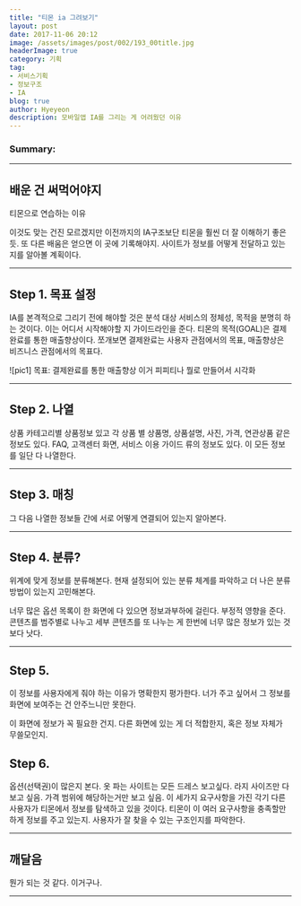 ```yaml
---
title: "티몬 ia 그려보기"
layout: post
date: 2017-11-06 20:12
image: /assets/images/post/002/193_00title.jpg
headerImage: true
category: 기획
tag:
- 서비스기획
- 정보구조
- IA
blog: true
author: Hyeyeon
description: 모바일앱 IA를 그리는 게 어려웠던 이유
---
```


### Summary:


---

## 배운 건 써먹어야지
티몬으로 연습하는 이유

이것도 맞는 건진 모르겠지만 이전까지의 IA구조보단 티몬을 훨씬 더 잘 이해하기 좋은 듯. 또 다른 배움은 얻으면 이 곳에 기록해야지.
사이트가 정보를 어떻게 전달하고 있는지를 알아볼 계획이다.

---

## Step 1. 목표 설정

IA를 본격적으로 그리기 전에 해야할 것은 분석 대상 서비스의 정체성, 목적을 분명히 하는 것이다. 이는 어디서 시작해야할 지 가이드라인을 준다. 티몬의 목적(GOAL)은 결제완료를 통한 매출향상이다. 쪼개보면 결제완료는 사용자 관점에서의 목표, 매출향상은 비즈니스 관점에서의 목표다.

![pic1]
목표: 결제완료를 통한 매출향상 이거 피피티나 뭘로 만들어서 시각화

---

## Step 2. 나열

상품 카테고리별 상품정보 있고 각 상품 별 상품명, 상품설명, 사진, 가격, 연관상품 같은 정보도 있다. FAQ, 고객센터 화면, 서비스 이용 가이드 류의 정보도 있다. 이 모든 정보를 일단 다 나열한다.

---

## Step 3. 매칭

그 다음 나열한 정보들 간에 서로 어떻게 연결되어 있는지 알아본다.

---

## Step 4. 분류?

위계에 맞게 정보를 분류해본다. 현재 설정되어 있는 분류 체계를 파악하고 더 나은 분류 방법이 있는지 고민해본다.

너무 많은 옵션 목록이 한 화면에 다 있으면 정보과부하에 걸린다. 부정적 영향을 준다. 콘텐츠를 범주별로 나누고 세부 콘텐츠를 또 나누는 게 한번에 너무 많은 정보가 있는 것보다 낫다.

---

## Step 5.

이 정보를 사용자에게 줘야 하는 이유가 명확한지 평가한다. 너가 주고 싶어서 그 정보를 화면에 보여주는 건 안주느니만 못한다.

이 화면에 정보가 꼭 필요한 건지. 다른 화면에 있는 게 더 적합한지, 혹은 정보 자체가 무쓸모인지.

## Step 6.

옵션(선택권)이 많은지 본다.
옷 파는 사이트는 모든 드레스 보고싶다. 라지 사이즈만 다 보고 싶음. 가격 범위에 해당하는거만 보고 싶음. 이 세가지 요구사항을 가진 각기 다른 사용자가 티몬에서 정보를 탐색하고 있을 것이다. 티몬이 이 여러 요구사항을 충족할만하게 정보를 주고 있는지. 사용자가 잘 찾을 수 있는 구조인지를 파악한다.

---

## 깨달음

뭔가 되는 것 같다. 이거구나.


---
